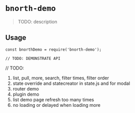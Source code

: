 # `bnorth-demo`

> TODO: description

## Usage

```
const bnorthDemo = require('bnorth-demo');

// TODO: DEMONSTRATE API
```






// TODO:
1. list, pull, more, search, filter times, filter order
2. state override and statecreator in state.js and for modal
3. router demo
4. plugin demo
5. list demo page refresh too many times
6. no loading or delayed when loading more 